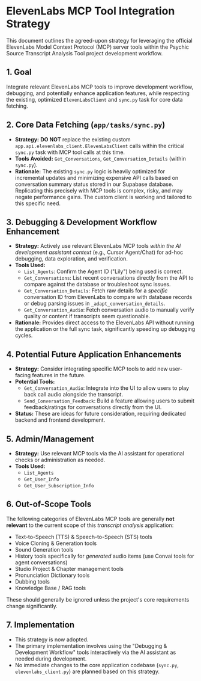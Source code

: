 # ElevenLabs MCP Tool Integration Strategy

This document outlines the agreed-upon strategy for leveraging the official ElevenLabs Model Context Protocol (MCP) server tools within the Psychic Source Transcript Analysis Tool project development workflow.

## 1. Goal

Integrate relevant ElevenLabs MCP tools to improve development workflow, debugging, and potentially enhance application features, while respecting the existing, optimized `ElevenLabsClient` and `sync.py` task for core data fetching.

## 2. Core Data Fetching (`app/tasks/sync.py`)

*   **Strategy:** **DO NOT** replace the existing custom `app.api.elevenlabs_client.ElevenLabsClient` calls within the critical `sync.py` task with MCP tool calls at this time.
*   **Tools Avoided:** `Get_Conversations`, `Get_Conversation_Details` (within `sync.py`).
*   **Rationale:** The existing `sync.py` logic is heavily optimized for incremental updates and minimizing expensive API calls based on conversation summary status stored in our Supabase database. Replicating this precisely with MCP tools is complex, risky, and may negate performance gains. The custom client is working and tailored to this specific need.

## 3. Debugging & Development Workflow Enhancement

*   **Strategy:** Actively use relevant ElevenLabs MCP tools *within the AI development assistant context* (e.g., Cursor Agent/Chat) for ad-hoc debugging, data exploration, and verification.
*   **Tools Used:**
    *   `List_Agents`: Confirm the Agent ID ("Lily") being used is correct.
    *   `Get_Conversations`: List recent conversations directly from the API to compare against the database or troubleshoot sync issues.
    *   `Get_Conversation_Details`: Fetch raw details for a *specific* conversation ID from ElevenLabs to compare with database records or debug parsing issues in `_adapt_conversation_details`.
    *   `Get_Conversation_Audio`: Fetch conversation audio to manually verify quality or content if transcripts seem questionable.
*   **Rationale:** Provides direct access to the ElevenLabs API without running the application or the full sync task, significantly speeding up debugging cycles.

## 4. Potential Future Application Enhancements

*   **Strategy:** Consider integrating specific MCP tools to add new user-facing features in the future.
*   **Potential Tools:**
    *   `Get_Conversation_Audio`: Integrate into the UI to allow users to play back call audio alongside the transcript.
    *   `Send_Conversation_Feedback`: Build a feature allowing users to submit feedback/ratings for conversations directly from the UI.
*   **Status:** These are ideas for future consideration, requiring dedicated backend and frontend development.

## 5. Admin/Management

*   **Strategy:** Use relevant MCP tools via the AI assistant for operational checks or administration as needed.
*   **Tools Used:**
    *   `List_Agents`
    *   `Get_User_Info`
    *   `Get_User_Subscription_Info`

## 6. Out-of-Scope Tools

The following categories of ElevenLabs MCP tools are generally **not relevant** to the current scope of this *transcript analysis* application:

*   Text-to-Speech (TTS) & Speech-to-Speech (STS) tools
*   Voice Cloning & Generation tools
*   Sound Generation tools
*   History tools specifically for *generated* audio items (use Convai tools for agent conversations)
*   Studio Project & Chapter management tools
*   Pronunciation Dictionary tools
*   Dubbing tools
*   Knowledge Base / RAG tools

These should generally be ignored unless the project's core requirements change significantly.

## 7. Implementation

*   This strategy is now adopted.
*   The primary implementation involves using the "Debugging & Development Workflow" tools interactively via the AI assistant as needed during development.
*   No immediate changes to the core application codebase (`sync.py`, `elevenlabs_client.py`) are planned based on this strategy. 
